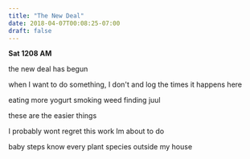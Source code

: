 ```yaml
---
title: "The New Deal"
date: 2018-04-07T00:08:25-07:00
draft: false
---
```



**Sat 1208 AM**

the new deal has begun

when I want to do something, I don't and log the times it happens here


eating more yogurt
smoking weed
finding juul


these are the easier things

I probably wont regret this work Im about to do

baby steps
know every plant species outside my house
